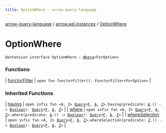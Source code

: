 ```yaml
---
title: OptionWhere - arrow-query-language
---
```


[arrow-query-language](../../index.html) / [arrow.aql.instances](../index.html) / [OptionWhere](./index.html)

# OptionWhere

`@extension interface OptionWhere : `[`Where`](../../arrow.aql/-where/index.html)`<ForOption>`

### Functions

| [functorFilter](functor-filter.html) | `open fun functorFilter(): FunctorFilter<ForOption>` |

### Inherited Functions

| [having](../../arrow.aql/-where/having.html) | `open infix fun <A, Z> `[`Query`](../../arrow.aql/-query/index.html)`<`[`F`](../../arrow.aql/-where/index.html#F)`, `[`A`](../../arrow.aql/-where/having.html#A)`, `[`Z`](../../arrow.aql/-where/having.html#Z)`>.having(predicate: `[`A`](../../arrow.aql/-where/having.html#A)`.() -> `[`Boolean`](https://kotlinlang.org/api/latest/jvm/stdlib/kotlin/-boolean/index.html)`): `[`Query`](../../arrow.aql/-query/index.html)`<`[`F`](../../arrow.aql/-where/index.html#F)`, `[`A`](../../arrow.aql/-where/having.html#A)`, `[`Z`](../../arrow.aql/-where/having.html#Z)`>` |
| [where](../../arrow.aql/-where/where.html) | `open infix fun <A, Z> `[`Query`](../../arrow.aql/-query/index.html)`<`[`F`](../../arrow.aql/-where/index.html#F)`, `[`A`](../../arrow.aql/-where/where.html#A)`, `[`Z`](../../arrow.aql/-where/where.html#Z)`>.where(predicate: `[`A`](../../arrow.aql/-where/where.html#A)`.() -> `[`Boolean`](https://kotlinlang.org/api/latest/jvm/stdlib/kotlin/-boolean/index.html)`): `[`Query`](../../arrow.aql/-query/index.html)`<`[`F`](../../arrow.aql/-where/index.html#F)`, `[`A`](../../arrow.aql/-where/where.html#A)`, `[`Z`](../../arrow.aql/-where/where.html#Z)`>` |
| [whereSelection](../../arrow.aql/-where/where-selection.html) | `open infix fun <A, Z> `[`Query`](../../arrow.aql/-query/index.html)`<`[`F`](../../arrow.aql/-where/index.html#F)`, `[`A`](../../arrow.aql/-where/where-selection.html#A)`, `[`Z`](../../arrow.aql/-where/where-selection.html#Z)`>.whereSelection(predicate: `[`Z`](../../arrow.aql/-where/where-selection.html#Z)`.() -> `[`Boolean`](https://kotlinlang.org/api/latest/jvm/stdlib/kotlin/-boolean/index.html)`): `[`Query`](../../arrow.aql/-query/index.html)`<`[`F`](../../arrow.aql/-where/index.html#F)`, `[`A`](../../arrow.aql/-where/where-selection.html#A)`, `[`Z`](../../arrow.aql/-where/where-selection.html#Z)`>` |

